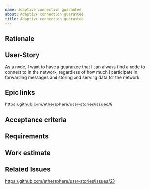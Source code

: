 ```yaml
---
name: Adaptive connection guarantee
about: Adaptive connection guarantee
title: Adaptive connection guarantee
---
```


## Rationale ##

## User-Story ##

As a node, I want to have a guarantee that I can always find a node to connect to in the network, regardless of how much I participate in forwarding messages and storing and serving data for the network.

## Epic links ##

https://github.com/ethersphere/user-stories/issues/8

## Acceptance criteria ##

## Requirements ##

## Work estimate ##

## Related Issues ##

https://github.com/ethersphere/user-stories/issues/23
